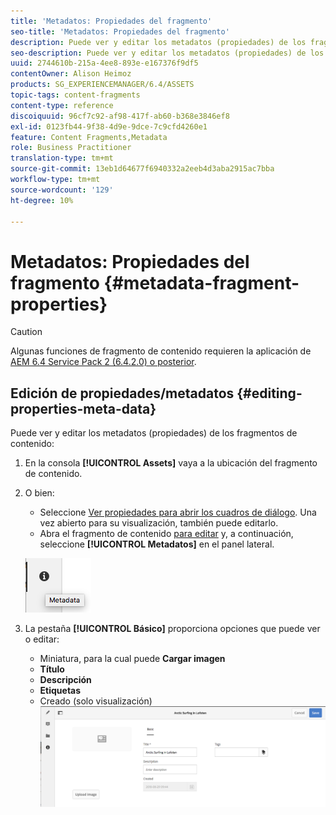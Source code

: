 ```yaml
---
title: 'Metadatos: Propiedades del fragmento'
seo-title: 'Metadatos: Propiedades del fragmento'
description: Puede ver y editar los metadatos (propiedades) de los fragmentos de contenido.
seo-description: Puede ver y editar los metadatos (propiedades) de los fragmentos de contenido.
uuid: 2744610b-215a-4ee8-893e-e167376f9df5
contentOwner: Alison Heimoz
products: SG_EXPERIENCEMANAGER/6.4/ASSETS
topic-tags: content-fragments
content-type: reference
discoiquuid: 96cf7c92-af98-417f-ab60-b368e3846ef8
exl-id: 0123fb44-9f38-4d9e-9dce-7c9cfd4260e1
feature: Content Fragments,Metadata
role: Business Practitioner
translation-type: tm+mt
source-git-commit: 13eb1d64677f6940332a2eeb4d3aba2915ac7bba
workflow-type: tm+mt
source-wordcount: '129'
ht-degree: 10%

---
```


# Metadatos: Propiedades del fragmento {#metadata-fragment-properties}

>[!CAUTION]
>
>Algunas funciones de fragmento de contenido requieren la aplicación de [AEM 6.4 Service Pack 2 (6.4.2.0) o posterior](/help/release-notes/sp-release-notes.md).

## Edición de propiedades/metadatos {#editing-properties-meta-data}

Puede ver y editar los metadatos (propiedades) de los fragmentos de contenido:

1. En la consola **[!UICONTROL Assets]** vaya a la ubicación del fragmento de contenido.
1. O bien:

   * Seleccione [Ver propiedades para abrir los cuadros de diálogo](managing-assets-touch-ui.md#editing-properties). Una vez abierto para su visualización, también puede editarlo.
   * Abra el fragmento de contenido [para editar](content-fragments-managing.md#opening-the-fragment-editor) y, a continuación, seleccione **[!UICONTROL Metadatos]** en el panel lateral.

   ![cfm-6420-06](assets/cfm-6420-06.png)

1. La pestaña **[!UICONTROL Básico]** proporciona opciones que puede ver o editar:

   * Miniatura, para la cual puede **Cargar imagen**
   * **Título**
   * **Descripción**
   * **Etiquetas**
   * Creado (solo visualización)
   ![cfm-6420-07](assets/cfm-6420-07.png)
